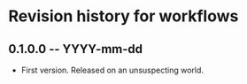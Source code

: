 # Revision history for workflows

## 0.1.0.0 -- YYYY-mm-dd

* First version. Released on an unsuspecting world.
